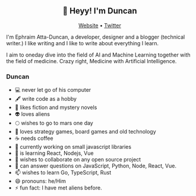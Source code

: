 <h2 align="center">👋 Heyy! I'm Duncan</h2>
<p align="center">
  <a href="https://dephraiim.now.sh">Website</a> •
  <a href="https://twitter.com/dephraiim">Twitter</a>
</p>

I'm Ephraim Atta-Duncan, a developer, designer and a blogger (technical writer.) I like writing and I like to write about everything I learn.

I aim to oneday dive into the field of AI and Machine Learning together with the field of medicine. Crazy right, Medicine with Artificial Intelligence.

### Duncan

- 💻 never let go of his computer
- 🖋 write code as a hobby
- 📖 likes fiction and mystery novels
- 👽 loves aliens
- 🌕 wishes to go to mars one day
- 👾 loves strategy games, board games and old technology
- ☕ needs coffee
- 🔭 currently working on small javascript libraries
- 🌱 is learning React, Nodejs, Vue
- 👯 wishes to collaborate on any open source project
- 💬 can answer questions on JavaScript, Python, Node, React, Vue.
- 📫 wishes to learn Go, TypeScript, Rust
- 😄 pronouns: he/Him
- ⚡ fun fact: I have met aliens before.
